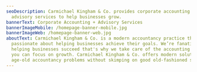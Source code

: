 ```yaml
---
seoDescription: Carmichael Kingham & Co. provides corporate accounting and
  advisory services to help businesses grow.
bannerText: Corporate Accounting + Advisory Services
bannerImageMobile: /homepage-banner-mobile.jpg
bannerImageWeb: /homepage-banner-web.jpg
aboutText: Carmichael Kingham & Co. is a modern accountancy practice that's
  passionate about helping businesses achieve their goals. We’re fanatical about
  helping businesses succeed that's why we take care of the accounting so that
  you can focus on growth. Carmichael Kingham & Co. offers modern solutions to
  age-old accountancy problems without skimping on good old-fashioned service.
---
```

